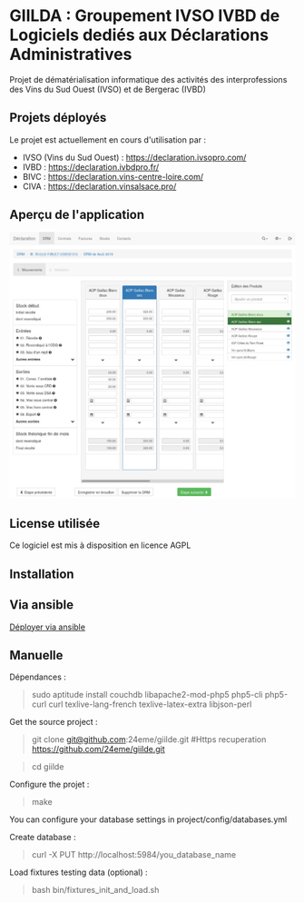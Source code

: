# GIILDA : Groupement IVSO IVBD de Logiciels dediés aux Déclarations Administratives

Projet de dématérialisation informatique des activités des interprofessions des Vins du Sud Ouest (IVSO) et de Bergerac (IVBD)

## Projets déployés

Le projet est actuellement en cours d'utilisation par  : 

* IVSO (Vins du Sud Ouest) : https://declaration.ivsopro.com/
* IVBD : https://declaration.ivbdpro.fr/
* BIVC : https://declaration.vins-centre-loire.com/
* CIVA : https://declaration.vinsalsace.pro/

## Aperçu de l'application

![Écran de saisie de la DRM](doc/captures/drm.jpg)

## License utilisée

Ce logiciel est mis à disposition en licence AGPL

## Installation

## Via ansible

[Déployer via ansible](https://github.com/24eme/giilda/tree/master/ansible)

## Manuelle

Dépendances :

> sudo aptitude install couchdb libapache2-mod-php5 php5-cli php5-curl curl texlive-lang-french texlive-latex-extra libjson-perl

Get the source project :

> git clone git@github.com:24eme/giilde.git #Https recuperation https://github.com/24eme/giilde.git

> cd giilde

Configure the projet :

> make

You can configure your database settings in project/config/databases.yml

Create database :

> curl -X PUT http://localhost:5984/you_database_name

Load fixtures testing data (optional) :

> bash bin/fixtures_init_and_load.sh
